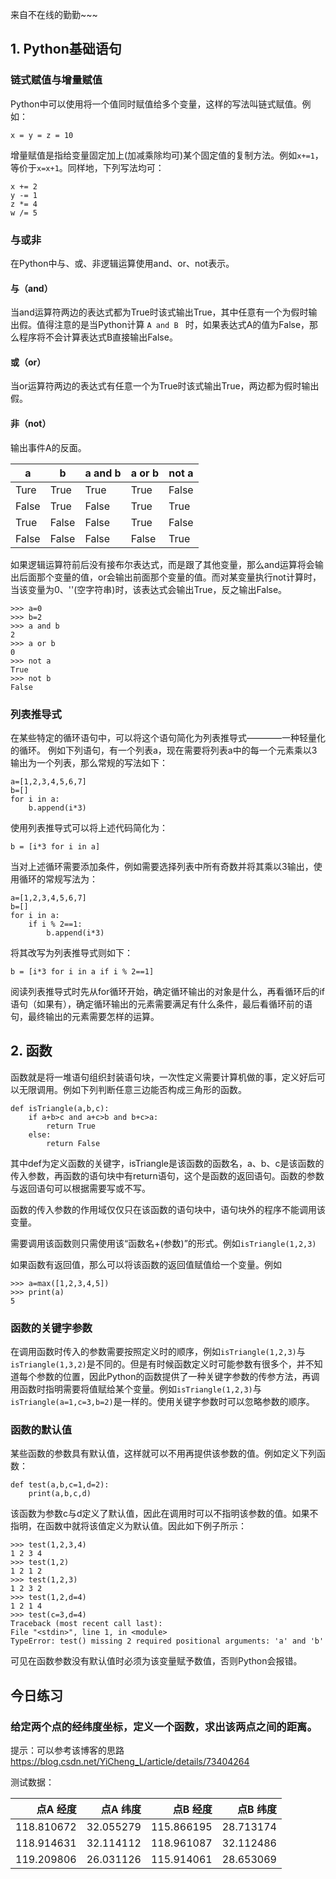 来自不在线的勤勤~~~
## 1. Python基础语句
### 链式赋值与增量赋值

Python中可以使用将一个值同时赋值给多个变量，这样的写法叫链式赋值。例如：

    x = y = z = 10

增量赋值是指给变量固定加上(加减乘除均可)某个固定值的复制方法。例如`x+=1`，等价于`x=x+1`。同样地，下列写法均可：

    x += 2
    y -= 1
    z *= 4
    w /= 5

### 与或非
在Python中与、或、非逻辑运算使用and、or、not表示。
#### 与（and）
当and运算符两边的表达式都为True时该式输出True，其中任意有一个为假时输出假。值得注意的是当Python计算 `A and B ` 时，如果表达式A的值为False，那么程序将不会计算表达式B直接输出False。

#### 或（or）
当or运算符两边的表达式有任意一个为True时该式输出True，两边都为假时输出假。

#### 非（not）
输出事件A的反面。

| a |  b|a and b|a or b|not a|
|--|--|--|--|--|
|Ture|True|True|True|False|
|False|True|False|True|True|
|True|False|False|True|False|
|False|False|False|False|True|

如果逻辑运算符前后没有接布尔表达式，而是跟了其他变量，那么and运算将会输出后面那个变量的值，or会输出前面那个变量的值。而对某变量执行not计算时，当该变量为0、''(空字符串)时，该表达式会输出True，反之输出False。

    >>> a=0
    >>> b=2
    >>> a and b
    2
    >>> a or b
    0
    >>> not a
    True
    >>> not b
    False

### 列表推导式
在某些特定的循环语句中，可以将这个语句简化为列表推导式————一种轻量化的循环。
例如下列语句，有一个列表a，现在需要将列表a中的每一个元素乘以3输出为一个列表，那么常规的写法如下：

    a=[1,2,3,4,5,6,7]
    b=[]
    for i in a:
        b.append(i*3)
    
使用列表推导式可以将上述代码简化为：

    b = [i*3 for i in a]

当对上述循环需要添加条件，例如需要选择列表中所有奇数并将其乘以3输出，使用循环的常规写法为：

    a=[1,2,3,4,5,6,7]
    b=[]
    for i in a:
        if i % 2==1:
            b.append(i*3)

将其改写为列表推导式则如下：

    b = [i*3 for i in a if i % 2==1]

阅读列表推导式时先从for循环开始，确定循环输出的对象是什么，再看循环后的if语句（如果有），确定循环输出的元素需要满足有什么条件，最后看循环前的语句，最终输出的元素需要怎样的运算。


## 2. 函数
函数就是将一堆语句组织封装语句块，一次性定义需要计算机做的事，定义好后可以无限调用。例如下列判断任意三边能否构成三角形的函数。

    def isTriangle(a,b,c):
        if a+b>c and a+c>b and b+c>a:
            return True
        else:
            return False

其中def为定义函数的关键字，isTriangle是该函数的函数名，a、b、c是该函数的传入参数，再函数的语句块中有return语句，这个是函数的返回语句。函数的参数与返回语句可以根据需要写或不写。

函数的传入参数的作用域仅仅只在该函数的语句块中，语句块外的程序不能调用该变量。

需要调用该函数则只需使用该“函数名+(参数)”的形式。例如`isTriangle(1,2,3)`

如果函数有返回值，那么可以将该函数的返回值赋值给一个变量。例如

    >>> a=max([1,2,3,4,5])
    >>> print(a)
    5

### 函数的关键字参数
在调用函数时传入的参数需要按照定义时的顺序，例如`isTriangle(1,2,3)`与`isTriangle(1,3,2)`是不同的。但是有时候函数定义时可能参数有很多个，并不知道每个参数的位置，因此Python的函数提供了一种关键字参数的传参方法，再调用函数时指明需要将值赋给某个变量。例如`isTriangle(1,2,3)`与`isTriangle(a=1,c=3,b=2)`是一样的。使用关键字参数时可以忽略参数的顺序。



### 函数的默认值
某些函数的参数具有默认值，这样就可以不用再提供该参数的值。例如定义下列函数：

    def test(a,b,c=1,d=2):
        print(a,b,c,d)

该函数为参数c与d定义了默认值，因此在调用时可以不指明该参数的值。如果不指明，在函数中就将该值定义为默认值。因此如下例子所示：

    >>> test(1,2,3,4)
    1 2 3 4
    >>> test(1,2)
    1 2 1 2
    >>> test(1,2,3)
    1 2 3 2
    >>> test(1,2,d=4)
    1 2 1 4
    >>> test(c=3,d=4)
    Traceback (most recent call last):
    File "<stdin>", line 1, in <module>
    TypeError: test() missing 2 required positional arguments: 'a' and 'b'

可见在函数参数没有默认值时必须为该变量赋予数值，否则Python会报错。


## 今日练习
### **给定两个点的经纬度坐标，定义一个函数，求出该两点之间的距离。**

提示：可以参考该博客的思路
https://blog.csdn.net/YiCheng_L/article/details/73404264

测试数据：

|点A 经度|点A 纬度|点B 经度|点B 纬度|
|--:|--:|--:|--:|
|118.810672|32.055279| 115.866195|28.713174|
|118.914631|32.114112|118.961087|32.112486|
|119.209806|26.031126|115.914061|28.653069|



